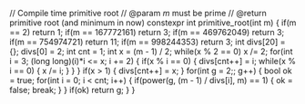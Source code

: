 // Compile time primitive root
// @param $m$ must be prime
// @return primitive root (and minimum in now)
constexpr int primitive_root(int m) {
	if(m == 2) return 1;
	if(m == 167772161) return 3;
	if(m == 469762049) return 3;
	if(m == 754974721) return 11;
	if(m == 998244353) return 3;
	int divs[20] = {};
	divs[0] = 2;
	int cnt = 1;
	int x = (m - 1) / 2;
	while(x % 2 == 0) x /= 2;
	for(int i = 3; (long long)(i)*i <= x; i += 2) {
		if(x % i == 0) {
			divs[cnt++] = i;
			while(x % i == 0) {
				x /= i;
			}
		}
	}
	if(x > 1) {
		divs[cnt++] = x;
	}
	for(int g = 2;; g++) {
		bool ok = true;
		for(int i = 0; i < cnt; i++) {
			if(power(g, (m - 1) / divs[i], m) == 1) {
				ok = false;
				break;
			}
		}
		if(ok) return g;
	}
}
